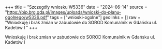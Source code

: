 +++
title = "Szczegóły wniosku W5336"
date = "2024-06-14"
source = "https://bip.brg.gda.pl/images/uploads/wnioski-do-planu-ogolnego/w5336.pdf"
tags = ["wnioski-ogolne"]
geolinks = []
raw = "Wnioskuję i brak zmian w zabudowie do SOROD Komunalnik w Gdańsku ul. Kadetów l "
+++

Wnioskuję i brak zmian w zabudowie do SOROD Komunalnik w Gdańsku ul. Kadetów
l



